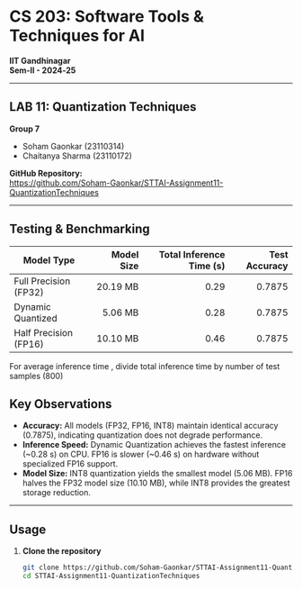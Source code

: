 # CS 203: Software Tools & Techniques for AI
**IIT Gandhinagar**  
**Sem-II - 2024‑25**

---

## LAB 11: Quantization Techniques
**Group 7**  
- Soham Gaonkar (23110314)  
- Chaitanya Sharma (23110172)  

**GitHub Repository:**  
https://github.com/Soham-Gaonkar/STTAI-Assignment11-QuantizationTechniques

---


## Testing & Benchmarking
| Model Type            | Model Size | Total Inference Time (s) | Test Accuracy |
| --------------------- | ---------: | -----------------: | ------------: |
| Full Precision (FP32) | 20.19 MB   | 0.29                | 0.7875        |
| Dynamic Quantized     |  5.06 MB   | 0.28                   | 0.7875        |
| Half Precision (FP16) | 10.10 MB   | 0.46                  | 0.7875        |

For average inference time , divide total inference time by number of test samples (800)

## Key Observations
- **Accuracy:** All models (FP32, FP16, INT8) maintain identical accuracy (0.7875), indicating quantization does not degrade performance.
- **Inference Speed:** Dynamic Quantization achieves the fastest inference (~0.28 s) on CPU. FP16 is slower (~0.46 s) on hardware without specialized FP16 support.
- **Model Size:** INT8 quantization yields the smallest model (5.06 MB). FP16 halves the FP32 model size (10.10 MB), while INT8 provides the greatest storage reduction.

---

## Usage
1. **Clone the repository**  
   ```bash
   git clone https://github.com/Soham-Gaonkar/STTAI-Assignment11-QuantizationTechniques.git
   cd STTAI-Assignment11-QuantizationTechniques
